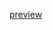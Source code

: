 
[preview](https://chandrareddy7.github.io/chandrareddy7-single-price-grid-component-front-end-mentor/)
